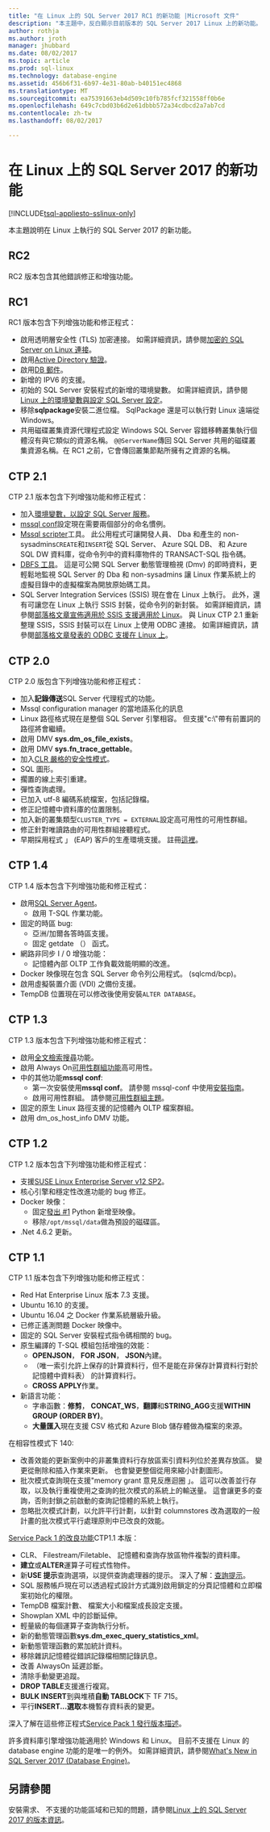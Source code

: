 ```yaml
---
title: "在 Linux 上的 SQL Server 2017 RC1 的新功能 |Microsoft 文件"
description: "本主題中，反白顯示目前版本的 SQL Server 2017 Linux 上的新功能。"
author: rothja
ms.author: jroth
manager: jhubbard
ms.date: 08/02/2017
ms.topic: article
ms.prod: sql-linux
ms.technology: database-engine
ms.assetid: 456b6f31-6b97-4e31-80ab-b40151ec4868
ms.translationtype: MT
ms.sourcegitcommit: ea75391663eb4d509c10fb785fcf321558ff0b6e
ms.openlocfilehash: 649c7cbd03b6d2e61dbbb572a34cdbcd2a7ab7cd
ms.contentlocale: zh-tw
ms.lasthandoff: 08/02/2017

---
```

# <a name="whats-new-for-sql-server-2017-on-linux"></a>在 Linux 上的 SQL Server 2017 的新功能

[!INCLUDE[tsql-appliesto-sslinux-only](../includes/tsql-appliesto-sslinux-only.md)]

本主題說明在 Linux 上執行的 SQL Server 2017 的新功能。

## <a name="rc2"></a>RC2

RC2 版本包含其他錯誤修正和增強功能。

## <a name="rc1"></a>RC1

RC1 版本包含下列增強功能和修正程式：

- 啟用透明層安全性 (TLS) 加密連接。 如需詳細資訊，請參閱[加密的 SQL Server on Linux 連接](sql-server-linux-encrypted-connections.md)。
- 啟用[Active Directory 驗證](sql-server-linux-active-directory-authentication.md)。
- 啟用[DB 郵件](../relational-databases/database-mail/database-mail.md)。
- 新增的 IPV6 的支援。
- 初始的 SQL Server 安裝程式的新增的環境變數。 如需詳細資訊，請參閱[Linux 上的環境變數與設定 SQL Server 設定](sql-server-linux-configure-environment-variables.md)。
- 移除**sqlpackage**安裝二進位檔。 SqlPackage 還是可以執行對 Linux 遠端從 Windows。
- 共用磁碟叢集資源代理程式設定 Windows SQL Server 容錯移轉叢集執行個體沒有與它類似的資源名稱。 `@@ServerName`傳回 SQL Server 共用的磁碟叢集資源名稱。在 RC1 之前，它會傳回叢集節點所擁有之資源的名稱。

## <a name="ctp-21"></a>CTP 2.1

CTP 2.1 版本包含下列增強功能和修正程式：

- 加入[環境變數，以設定 SQL Server 服務](sql-server-linux-configure-environment-variables.md)。
- [mssql conf](sql-server-linux-configure-mssql-conf.md)設定現在需要兩個部分的命名慣例。
- [Mssql scripter](https://github.com/Microsoft/sql-xplat-cli)工具。 此公用程式可讓開發人員、 Dba 和產生的 non-sysadmins`CREATE`和`INSERT`從 SQL Server、 Azure SQL DB、 和 Azure SQL DW 資料庫，從命令列中的資料庫物件的 TRANSACT-SQL 指令碼。
- [DBFS 工具](https://github.com/Microsoft/dbfs)。 這是可公開 SQL Server 動態管理檢視 (Dmv) 的即時資料，更輕鬆地監視 SQL Server 的 Dba 和 non-sysadmins 讓 Linux 作業系統上的虛擬目錄中的虛擬檔案為開放原始碼工具。
- SQL Server Integration Services (SSIS) 現在會在 Linux 上執行。 此外，還有可讓您在 Linux 上執行 SSIS 封裝，從命令列的新封裝。 如需詳細資訊，請參閱[部落格文章宣佈適用於 SSIS 支援適用於 Linux](https://blogs.msdn.microsoft.com/ssis/2017/05/17/ssis-helsinki-is-available-in-sql-server-vnext-ctp2-1/)。 與 Linux CTP 2.1 重新整理 SSIS，SSIS 封裝可以在 Linux 上使用 ODBC 連接。 如需詳細資訊，請參閱[部落格文章發表的 ODBC 支援在 Linux 上](https://blogs.msdn.microsoft.com/ssis/2017/06/16/odbc-is-supported-in-ssis-on-linux-ssis-helsinki-ctp2-1-refresh/)。

## <a name="ctp-20"></a>CTP 2.0

CTP 2.0 版包含下列增強功能和修正程式：

- 加入**記錄傳送**SQL Server 代理程式的功能。
- Mssql configuration manager 的當地語系化的訊息
- Linux 路徑格式現在是整個 SQL Server 引擎相容。 但支援"c:\\"帶有前置詞的路徑將會繼續。
- 啟用 DMV **sys.dm_os_file_exists**。
- 啟用 DMV **sys.fn_trace_gettable**。
- 加入[CLR 嚴格的安全性模式](/sql/database-engine/configure-windows/clr-strict-security)。
- SQL 圖形。
- 擱置的線上索引重建。
- 彈性查詢處理。
- 已加入 utf-8 編碼系統檔案，包括記錄檔。
- 修正記憶體中資料庫的位置限制。 
- 加入新的叢集類型`CLUSTER_TYPE = EXTERNAL`設定高可用性的可用性群組。
- 修正針對唯讀路由的可用性群組接聽程式。
- 早期採用程式 」 (EAP) 客戶的生產環境支援。 註冊[這裡](http://aka.ms/eapsignup)。

## <a name="ctp-14"></a>CTP 1.4

CTP 1.4 版本包含下列增強功能和修正程式：

- 啟用[SQL Server Agent](sql-server-linux-setup-sql-agent.md)。
  - 啟用 T-SQL 作業功能。
- 固定的時區 bug:
  - 亞洲/加爾各答時區支援。
  - 固定 getdate （） 函式。
- 網路非同步 I / 0 增強功能：
  - 記憶體內部 OLTP 工作負載效能明顯的改進。
- Docker 映像現在包含 SQL Server 命令列公用程式。 (sqlcmd/bcp)。
- 啟用虛擬裝置介面 (VDI) 之備份支援。
- TempDB 位置現在可以修改後使用安裝`ALTER DATABASE`。

## <a name="ctp-13"></a>CTP 1.3

CTP 1.3 版本包含下列增強功能和修正程式：

- 啟用[全文檢索搜尋](sql-server-linux-setup-full-text-search.md)功能。
- 啟用 Always On[可用性群組功能](sql-server-linux-availability-group-overview.md)高可用性。
- 中的其他功能**mssql conf**:
  - 第一次安裝使用**mssql conf**。 請參閱 mssql-conf 中使用[安裝指南](sql-server-linux-setup.md#platforms)。
  - 啟用可用性群組。 請參閱[可用性群組主題](sql-server-linux-availability-group-overview.md)。
- 固定的原生 Linux 路徑支援的記憶體內 OLTP 檔案群組。
- 啟用 dm_os_host_info DMV 功能。

## <a name="ctp-12"></a>CTP 1.2

CTP 1.2 版本包含下列增強功能和修正程式：

- 支援[SUSE Linux Enterprise Server v12 SP2](quickstart-install-connect-suse.md)。
- 核心引擎和穩定性改進功能的 bug 修正。
- Docker 映像： 
  - 固定[發出 #1](https://github.com/Microsoft/mssql-docker/issues/1) Python 新增至映像。
  - 移除`/opt/mssql/data`做為預設的磁碟區。
- .Net 4.6.2 更新。

## <a name="ctp-11"></a>CTP 1.1

CTP 1.1 版本包含下列增強功能和修正程式：

- Red Hat Enterprise Linux 版本 7.3 支援。
- Ubuntu 16.10 的支援。
- Ubuntu 16.04 之 Docker 作業系統層級升級。
- 已修正遙測問題 Docker 映像中。
- 固定的 SQL Server 安裝程式指令碼相關的 bug。
- 原生編譯的 T-SQL 模組包括增強的效能：
  - **OPENJSON**， **FOR JSON**， **JSON**內建。
  - （唯一索引允許上保存的計算資料行，但不是能在非保存計算資料行對於記憶體中資料表） 的計算資料行。
  - **CROSS APPLY**作業。
- 新語言功能：
  - 字串函數：**修剪**， **CONCAT_WS**，**翻譯**和**STRING_AGG**支援**WITHIN GROUP (ORDER BY)**。
  - **大量匯入**現在支援 CSV 格式和 Azure Blob 儲存體做為檔案的來源。

在相容性模式下 140:

- 改善效能的更新案例中的非叢集資料行存放區索引資料列位於差異存放區。 變更從刪除和插入作業來更新。 也會變更整個從用來縮小計劃圖形。
- 批次模式查詢現在支援"memory grant 意見反應迴圈 」。 這可以改善並行存取，以及執行重複使用之查詢的批次模式的系統上的輸送量。 這會讓更多的查詢，否則封鎖之前啟動的查詢記憶體的系統上執行。
- 忽略批次模式計劃，以允許平行計劃，以針對 columnstores 改為選取的一般計畫的批次模式平行處理原則中已改良的效能。 

[Service Pack 1 的改良功能](https://blogs.msdn.microsoft.com/sqlreleaseservices/sql-server-2016-service-pack-1-sp1-released/)CTP1.1 本版：
- CLR、 Filestream/Filetable、 記憶體和查詢存放區物件複製的資料庫。
- **建立**或**ALTER**運算子可程式性物件。
- 新**USE 提示**查詢選項，以提供查詢處理器的提示。 深入了解：[查詢提示](https://msdn.microsoft.com/en-us/library/ms181714.aspx)。
- SQL 服務帳戶現在可以透過程式設計方式識別啟用鎖定的分頁記憶體和立即檔案初始化的權限。
- TempDB 檔案計數、 檔案大小和檔案成長設定支援。
- Showplan XML 中的診斷延伸。
- 輕量級的每個運算子查詢執行分析。
- 新的動態管理函數**sys.dm_exec_query_statistics_xml**。
- 新動態管理函數的累加統計資料。
- 移除雜訊記憶體從錯誤記錄檔相關記錄訊息。
- 改善 AlwaysOn 延遲診斷。
- 清除手動變更追蹤。
- **DROP TABLE**支援進行複寫。
- **BULK INSERT**到與堆積**自動 TABLOCK**下 TF 715。
- 平行**INSERT...選取**本機暫存資料表的變更。

深入了解在這些修正程式[Service Pack 1 發行版本描述](https://blogs.msdn.microsoft.com/sqlreleaseservices/sql-server-2016-service-pack-1-sp1-released/)。

許多資料庫引擎增強功能適用於 Windows 和 Linux。 目前不支援在 Linux 的 database engine 功能的是唯一的例外。 如需詳細資訊，請參閱[What's New in SQL Server 2017 (Database Engine)](https://msdn.microsoft.com/library/mt775028)。

## <a name="see-also"></a>另請參閱

安裝需求、 不支援的功能區域和已知的問題，請參閱[Linux 上的 SQL Server 2017 的版本資訊](sql-server-linux-release-notes.md)。

